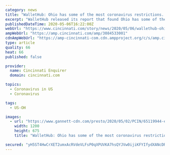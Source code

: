 ```yaml
---
category: news
title: "WalletHub: Ohio has some of the most coronavirus restrictions. See how local states rank"
excerpt: "WalletHub released its report that found Ohio has some of the most coronavirus restrictions, whereas Kentucky is ranked as average."
publishedDateTime: 2020-05-06T16:22:00Z
webUrl: "https://www.cincinnati.com/story/news/2020/05/06/wallethub-ohio-has-some-most-coronavirus-restrictions/3084533001/"
ampWebUrl: "https://amp.cincinnati.com/amp/3084533001"
cdnAmpWebUrl: "https://amp-cincinnati-com.cdn.ampproject.org/c/s/amp.cincinnati.com/amp/3084533001"
type: article
quality: 66
heat: 66
published: false

provider:
  name: Cincinnati Enquirer
  domain: cincinnati.com

topics:
  - Coronavirus in US
  - Coronavirus

tags:
  - US-OH

images:
  - url: "https://www.gannett-cdn.com/presto/2020/05/02/PCIN/65119944-efc1-4156-b50e-653998827a39-050220NiceDayAtThePark20.JPG?auto=webp&crop=6719,3780,x0,y341&format=pjpg&width=1200"
    width: 1200
    height: 675
    title: "WalletHub: Ohio has some of the most coronavirus restrictions. See how local states rank"

secured: "yH5ST4HwCrXET2umxAcRVdeVLFsP0qXPUVKA7hsQYJVw0ijiKFYIfydXANcDRDUzg8lPBbfxB2wnjemV4M5jImwmRiFfsNwsDiHO4xKdt/sGH887CA1WIjyPv+eHIjyMw+tiQNya6DVwXKRL6/CvPFUHkXVPV5Yz1m9x3tC4XSyCgkXP34LaD75u27AUfOxSsrGKN4evm/ha0EnsAPbgXA/g4vsWc7DRilLpheCNIICBiFfgIpCHi+lUje3nVVl+LsOnjNEDyYACgA6wc2U1PXM90Cfp+f4yY3fiOyIecxIVu2pEqBM6dEkTh/fLzjRz;lbLDAuRRa2s/YWRuElIhEg=="
---
```


